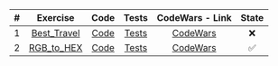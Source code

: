 | # |	Exercise	|	Code	|	Tests	|	CodeWars - Link	|	State	|
|:-:|:-:|:-:|:-:|:-:|:-:|
|1|[Best_Travel](https://github.com/lfteixeira996/CodeWars/blob/master/C/5kyu/Best_Travel/README.md) 			| [Code](https://github.com/lfteixeira996/CodeWars/blob/master/C/5kyu/Best_Travel/Best_Travel.c)				|[Tests](https://github.com/lfteixeira996/CodeWars/blob/master/C/5kyu/Best_Travel/tests.c)					|[CodeWars](https://www.codewars.com/kata/best-travel)											|:x:|
|2|[RGB_to_HEX](https://github.com/lfteixeira996/CodeWars/tree/master/C/5kyu/RGB_to_HEX/README.md) 				| [Code](https://github.com/lfteixeira996/CodeWars/tree/master/C/5kyu/RGB_to_HEX/RGB_to_HEX.c)					|[Tests](https://github.com/lfteixeira996/CodeWars/tree/master/C/5kyu/RGB_to_HEX/tests.c)					|[CodeWars](https://www.codewars.com/kata/rgb-to-hex-conversion/train/c)						|:white_check_mark:|
